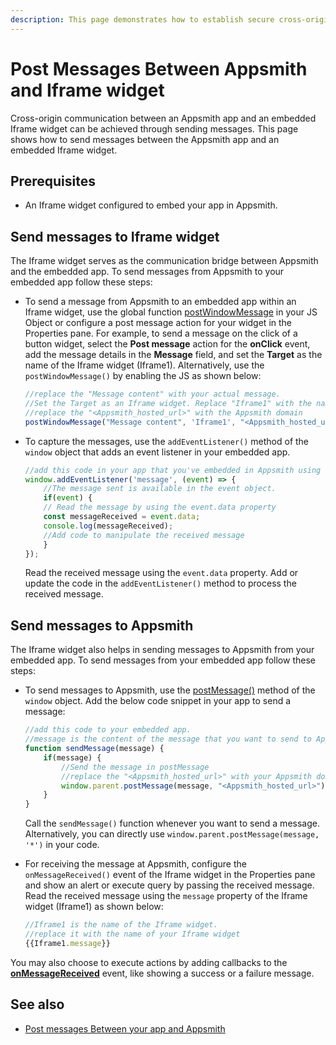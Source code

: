```yaml
---
description: This page demonstrates how to establish secure cross-origin communication between the Appsmith app and an embedded Iframe widget. 
---
```

# Post Messages Between Appsmith and Iframe widget

Cross-origin communication between an Appsmith app and an embedded Iframe widget can be achieved through sending messages. This page shows how to send messages between the Appsmith app and an embedded Iframe widget.

## Prerequisites

* An Iframe widget configured to embed your app in Appsmith.

## Send messages to Iframe widget

The Iframe widget serves as the communication bridge between Appsmith and the embedded app. To send messages from Appsmith to your embedded app follow these steps:

<ZoomImage
  src="/img/send-message-from-appsmith-to-iframe-widget.svg" 
  alt="Send message from Appsmith to Iframe widget"
  caption="Send message from Appsmith to Iframe widget"
/>

* To send a message from Appsmith to an embedded app within an Iframe widget, use the global function [postWindowMessage](/reference/appsmith-framework/widget-actions/post-message) in your JS Object or configure a post message action for your widget in the Properties pane. For example, to send a message on the click of a button widget, select the **Post message** action for the **onClick** event, add the message details in the **Message** field, and set the **Target** as the name of the Iframe widget (Iframe1). Alternatively, use the `postWindowMessage()` by enabling the JS as shown below:

    ```js
    //replace the "Message content" with your actual message.
    //Set the Target as an Iframe widget. Replace "Iframe1" with the name of the Iframe widget
    //replace the "<Appsmith_hosted_url>" with the Appsmith domain
    postWindowMessage("Message content", 'Iframe1', "<Appsmith_hosted_url>");
    ```

* To capture the messages, use the `addEventListener()` method of the `window` object that adds an event listener in your embedded app. 

    ```js
    //add this code in your app that you've embedded in Appsmith using the Iframe widget
    window.addEventListener('message', (event) => {
        //The message sent is available in the event object.
        if(event) {
        // Read the message by using the event.data property
        const messageReceived = event.data;
        console.log(messageReceived);
        //Add code to manipulate the received message
        }
    });
    ```
    Read the received message using the `event.data` property. Add or update the code in the `addEventListener()` method to process the received message.


## Send messages to Appsmith

The Iframe widget also helps in sending messages to Appsmith from your embedded app. To send messages from your embedded app follow these steps:

<ZoomImage
  src="/img/send-message-from-iframe-widget-to-appsmith.svg" 
  alt="Send message from Iframe widget to Appsmith"
  caption="Send message from Iframe widget to Appsmith"
/>

* To send messages to Appsmith, use the [postMessage()](https://developer.mozilla.org/en-US/docs/Web/API/Window/postMessage) method of the `window` object. Add the below code snippet in your app to send a message:

    ```js
    //add this code to your embedded app.
    //message is the content of the message that you want to send to Appsmith
    function sendMessage(message) {
        if(message) {
            //Send the message in postMessage
            //replace the "<Appsmith_hosted_url>" with your Appsmith domain
            window.parent.postMessage(message, "<Appsmith_hosted_url>");
        }
    }
    ```
    Call the `sendMessage()` function whenever you want to send a message. Alternatively, you can directly use `window.parent.postMessage(message, '*')` in your code.

* For receiving the message at Appsmith, configure the `onMessageReceived()` event of the Iframe widget in the Properties pane and show an alert or execute query by passing the received message. Read the received message using the `message` property of the Iframe widget (Iframe1) as shown below:

   ```js
   //Iframe1 is the name of the Iframe widget.
   //replace it with the name of your Iframe widget
   {{Iframe1.message}}
   ```
You may also choose to execute actions by adding callbacks to the [**onMessageReceived**](/reference/widgets/iframe#onmessagereceived) event, like showing a success or a failure message.

## See also
* [Post messages Between your app and Appsmith](/build-apps/how-to-guides/send-messages-between-your-app-and-appsmith)

